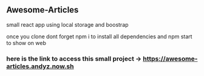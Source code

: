 ## Awesome-Articles

small react app  using local storage and boostrap 

once you clone dont forget npm i to install all dependencies and npm start to show on web


### here is the link to access this small project -> https://awesome-articles.andyz.now.sh 



